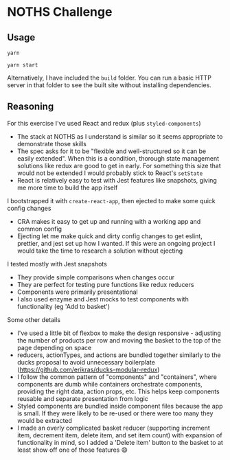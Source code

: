 # NOTHS Challenge

## Usage
`yarn`


`yarn start`

Alternatively, I have included the `build` folder. You can run a basic HTTP server in that folder to see the built site without installing dependencies.

## Reasoning

For this exercise I've used React and redux (plus `styled-components`)
* The stack at NOTHS as I understand is similar so it seems appropriate to demonstrate those skills
* The spec asks for it to be "flexible and well-structured so it can be easily extended". When this is a condition, thorough state management solutions like redux are good to get in early. For something this size that would not be extended I would probably stick to React's `setState`
* React is relatively easy to test with Jest features like snapshots, giving me more time to build the app itself

I bootstrapped it with `create-react-app`, then ejected to make some quick config changes
* CRA makes it easy to get up and running with a working app and common config
* Ejecting let me make quick and dirty config changes to get eslint, prettier, and jest set up how I wanted. If this were an ongoing project I would take the time to research a solution without ejecting

I tested mostly with Jest snapshots
* They provide simple comparisons when changes occur
* They are perfect for testing pure functions like redux reducers
* Components were primarily presentational
* I also used enzyme and Jest mocks to test components with functionality (eg 'Add to basket')

Some other details
* I've used a little bit of flexbox to make the design responsive - adjusting the number of products per row and moving the basket to the top of the page depending on space
* reducers, actionTypes, and actions are bundled together similarly to the ducks proposal to avoid unnecessary boilerplate (https://github.com/erikras/ducks-modular-redux)
* I follow the common pattern of "components" and "containers", where components are dumb while containers orchestrate components, providing the right data, action props, etc. This helps keep components reusable and separate presentation from logic
* Styled components are bundled inside component files because the app is small. If they were likely to be re-used or there were too many they would be extracted
* I made an overly complicated basket reducer (supporting increment item, decrement item, delete item, and set item count) with expansion of functionality in mind, so I added a 'Delete item' button to the basket to at least show off one of those features 😄
